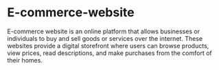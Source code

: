 # E-commerce-website
 E-commerce website is an online platform that allows businesses or individuals to buy and sell goods or services over the internet. These websites provide a digital storefront where users can browse products, view prices, read descriptions, and make purchases from the comfort of their homes.

